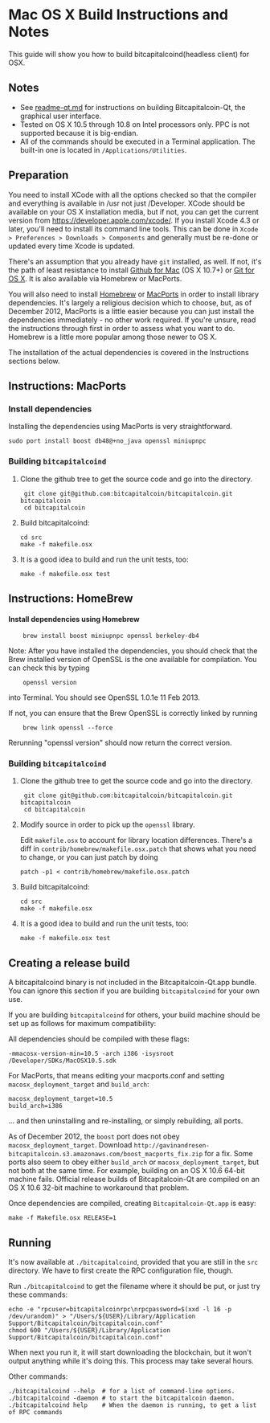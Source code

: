 Mac OS X Build Instructions and Notes
====================================
This guide will show you how to build bitcapitalcoind(headless client) for OSX.

Notes
-----

* See [readme-qt.md](readme-qt.md) for instructions on building Bitcapitalcoin-Qt, the
graphical user interface.
* Tested on OS X 10.5 through 10.8 on Intel processors only. PPC is not
supported because it is big-endian.
* All of the commands should be executed in a Terminal application. The
built-in one is located in `/Applications/Utilities`.

Preparation
-----------

You need to install XCode with all the options checked so that the compiler
and everything is available in /usr not just /Developer. XCode should be
available on your OS X installation media, but if not, you can get the
current version from https://developer.apple.com/xcode/. If you install
Xcode 4.3 or later, you'll need to install its command line tools. This can
be done in `Xcode > Preferences > Downloads > Components` and generally must
be re-done or updated every time Xcode is updated.

There's an assumption that you already have `git` installed, as well. If
not, it's the path of least resistance to install [Github for Mac](https://mac.github.com/)
(OS X 10.7+) or
[Git for OS X](https://code.google.com/p/git-osx-installer/). It is also
available via Homebrew or MacPorts.

You will also need to install [Homebrew](http://mxcl.github.io/homebrew/)
or [MacPorts](https://www.macports.org/) in order to install library
dependencies. It's largely a religious decision which to choose, but, as of
December 2012, MacPorts is a little easier because you can just install the
dependencies immediately - no other work required. If you're unsure, read
the instructions through first in order to assess what you want to do.
Homebrew is a little more popular among those newer to OS X.

The installation of the actual dependencies is covered in the Instructions
sections below.

Instructions: MacPorts
----------------------

### Install dependencies

Installing the dependencies using MacPorts is very straightforward.

    sudo port install boost db48@+no_java openssl miniupnpc

### Building `bitcapitalcoind`

1. Clone the github tree to get the source code and go into the directory.

        git clone git@github.com:bitcapitalcoin/bitcapitalcoin.git bitcapitalcoin
        cd bitcapitalcoin

2.  Build bitcapitalcoind:

        cd src
        make -f makefile.osx

3.  It is a good idea to build and run the unit tests, too:

        make -f makefile.osx test

Instructions: HomeBrew
----------------------

#### Install dependencies using Homebrew

        brew install boost miniupnpc openssl berkeley-db4

Note: After you have installed the dependencies, you should check that the Brew installed version of OpenSSL is the one available for compilation. You can check this by typing

        openssl version

into Terminal. You should see OpenSSL 1.0.1e 11 Feb 2013.

If not, you can ensure that the Brew OpenSSL is correctly linked by running

        brew link openssl --force

Rerunning "openssl version" should now return the correct version.

### Building `bitcapitalcoind`

1. Clone the github tree to get the source code and go into the directory.

        git clone git@github.com:bitcapitalcoin/bitcapitalcoin.git bitcapitalcoin
        cd bitcapitalcoin

2.  Modify source in order to pick up the `openssl` library.

    Edit `makefile.osx` to account for library location differences. There's a
    diff in `contrib/homebrew/makefile.osx.patch` that shows what you need to
    change, or you can just patch by doing

        patch -p1 < contrib/homebrew/makefile.osx.patch

3.  Build bitcapitalcoind:

        cd src
        make -f makefile.osx

4.  It is a good idea to build and run the unit tests, too:

        make -f makefile.osx test

Creating a release build
------------------------

A bitcapitalcoind binary is not included in the Bitcapitalcoin-Qt.app bundle. You can ignore
this section if you are building `bitcapitalcoind` for your own use.

If you are building `bitcapitalcoind` for others, your build machine should be set up
as follows for maximum compatibility:

All dependencies should be compiled with these flags:

    -mmacosx-version-min=10.5 -arch i386 -isysroot /Developer/SDKs/MacOSX10.5.sdk

For MacPorts, that means editing your macports.conf and setting
`macosx_deployment_target` and `build_arch`:

    macosx_deployment_target=10.5
    build_arch=i386

... and then uninstalling and re-installing, or simply rebuilding, all ports.

As of December 2012, the `boost` port does not obey `macosx_deployment_target`.
Download `http://gavinandresen-bitcapitalcoin.s3.amazonaws.com/boost_macports_fix.zip`
for a fix. Some ports also seem to obey either `build_arch` or
`macosx_deployment_target`, but not both at the same time. For example, building
on an OS X 10.6 64-bit machine fails. Official release builds of Bitcapitalcoin-Qt are
compiled on an OS X 10.6 32-bit machine to workaround that problem.

Once dependencies are compiled, creating `Bitcapitalcoin-Qt.app` is easy:

    make -f Makefile.osx RELEASE=1

Running
-------

It's now available at `./bitcapitalcoind`, provided that you are still in the `src`
directory. We have to first create the RPC configuration file, though.

Run `./bitcapitalcoind` to get the filename where it should be put, or just try these
commands:

    echo -e "rpcuser=bitcapitalcoinrpc\nrpcpassword=$(xxd -l 16 -p /dev/urandom)" > "/Users/${USER}/Library/Application Support/Bitcapitalcoin/bitcapitalcoin.conf"
    chmod 600 "/Users/${USER}/Library/Application Support/Bitcapitalcoin/bitcapitalcoin.conf"

When next you run it, it will start downloading the blockchain, but it won't
output anything while it's doing this. This process may take several hours.

Other commands:

    ./bitcapitalcoind --help  # for a list of command-line options.
    ./bitcapitalcoind -daemon # to start the bitcapitalcoin daemon.
    ./bitcapitalcoind help    # When the daemon is running, to get a list of RPC commands

